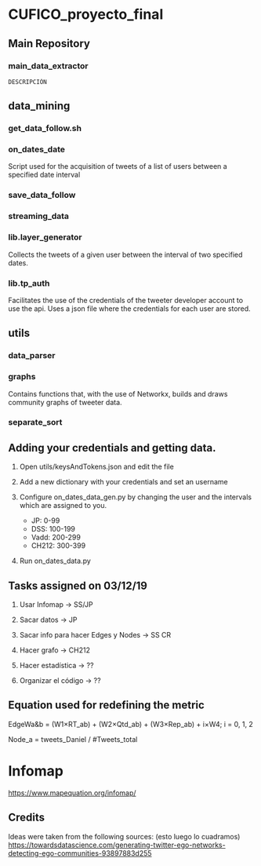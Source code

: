 # CUFICO_proyecto_final

## Main Repository
### main_data_extractor
    DESCRIPCIÓN
    
## data_mining
### get_data_follow.sh

### on_dates_date

Script used for the acquisition of tweets of a list of users between a specified date interval

### save_data_follow

### streaming_data

### lib.layer_generator

Collects the tweets of a given user between the interval of two specified dates.

### lib.tp_auth

Facilitates the use of the credentials of the tweeter developer account to use the api. Uses a json file where the credentials for each user are stored.

## utils

### data_parser

### graphs

Contains functions that, with the use of Networkx, builds and draws community graphs of tweeter data.

### separate_sort


## Adding your credentials and getting data.

1) Open utils/keysAndTokens.json and edit the file
2) Add a new dictionary with your credentials and set an username
3) Configure on_dates_data_gen.py by changing the user and the intervals which are assigned to you.
    - JP: 0-99
    - DSS: 100-199
    - Vadd: 200-299
    - CH212: 300-399
    
4) Run on_dates_data.py

## Tasks assigned on 03/12/19

1) Usar Infomap -> SS/JP
2) Sacar datos -> JP
3) Sacar info para hacer Edges y Nodes -> SS CR
4) Hacer grafo -> CH212
5) Hacer estadística -> ??

6) Organizar el código -> ??

## Equation used for redefining the metric

EdgeWa&b = (W1&#215;RT_ab) + (W2&#215;Qtd_ab) + (W3&#215;Rep_ab) + i&#215;W4; i = 0, 1, 2

Node_a = tweets_Daniel / #Tweets_total

# Infomap
https://www.mapequation.org/infomap/


## Credits

Ideas were taken from the following sources:
(esto luego lo cuadramos)
https://towardsdatascience.com/generating-twitter-ego-networks-detecting-ego-communities-93897883d255
